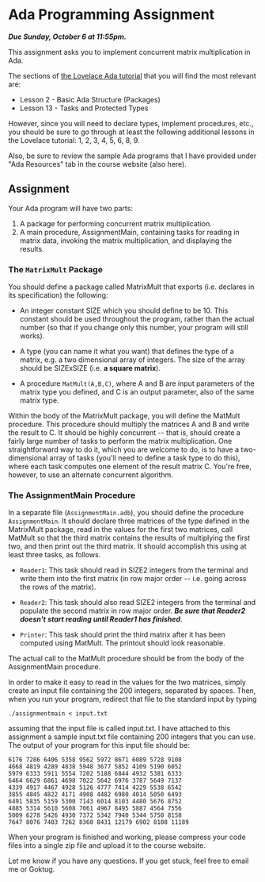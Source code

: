 # Ada Programming Assignment

***Due Sunday, October 6 at 11:55pm.***

This assignment asks you to implement concurrent matrix multiplication in Ada.

The sections of 
[the Lovelace Ada tutorial](https://dwheeler.com/lovelace/master.htm) 
that you will find the most relevant are:

- Lesson 2 - Basic Ada Structure (Packages)
- Lesson 13 - Tasks and Protected Types

However, since you will need to declare types, implement procedures, etc., you 
should be sure to go through at least the following additional lessons in the 
Lovelace tutorial: 1, 2, 3, 4, 5, 6, 8, 9.

Also, be sure to review the sample Ada programs that I have provided under "Ada 
Resources" tab in the course website (also here).

## Assignment

Your Ada program will have two parts:

1. A package for performing concurrent matrix multiplication.
2. A main procedure, AssignmentMain, containing tasks for reading in matrix 
   data, invoking the matrix multiplication, and displaying the results.

### The `MatrixMult` Package

You should define a package called MatrixMult that exports (i.e. declares in its 
specification) the following:

- An integer constant SIZE which you should define to be 10. This constant 
  should be used throughout the program, rather than the actual number (so that 
  if you change only this number, your program will still works).

- A type (you can name it what you want) that defines the type of a matrix, 
  e.g. a two dimensional array of integers. The size of the array should be 
  SIZExSIZE (i.e. **a square matrix**).

- A procedure `MatMult(A,B,C)`, where A and B are input parameters of the matrix 
  type you defined, and C is an output parameter, also of the same matrix type.

Within the body of the MatrixMult package, you will define the MatMult procedure. 
This procedure should multiply the matrices A and B and write the result to C. It 
should be highly concurrent -- that is, should create a fairly large number of 
tasks to perform the matrix multiplication. One straightforward way to do it, 
which you are welcome to do, is to have a two-dimensional array of tasks (you'll 
need to define a task type to do this), where each task computes one element of 
the result matrix C. You're free, however, to use an alternate concurrent 
algorithm.

### The AssignmentMain Procedure

In a separate file (`AssignmentMain.adb`), you should define the procedure 
`AssignmentMain`. It should declare three matrices of the type defined in the 
MatrixMult package, read in the values for the first two matrices, call MatMult 
so that the third matrix contains the results of multiplying the first two, and 
then print out the third matrix. It should accomplish this using at least three 
tasks, as follows.

- `Reader1`: This task should read in SIZE2 integers from the terminal and write 
  them into the first matrix (in row major order -- i.e. going across the rows 
  of the matrix).

- `Reader2`: This task should also read SIZE2 integers from the terminal and 
  populate the second matrix in row major order. _**Be sure that Reader2 doesn't**_
  _**start reading until Reader1 has finished**_.

- `Printer`: This task should print the third matrix after it has been computed 
  using MatMult. The printout should look reasonable.

The actual call to the MatMult procedure should be from the body of the 
AssignmentMain procedure.

In order to make it easy to read in the values for the two matrices, simply 
create an input file containing the 200 integers, separated by spaces. Then, 
when you run your program, redirect that file to the standard input by typing

`./assignmentmain < input.txt`

assuming that the input file is called input.txt. I have attached to this 
assignment a sample input.txt file containing 200 integers that you can use. The 
output of your program for this input file should be:

```
6176 7286 6406 5358 9562 5972 8671 6089 5728 9108
4668 4819 4289 4838 5948 3677 5852 4109 5190 6052
5979 6333 5911 5554 7202 5188 6844 4932 5381 6333
6464 6629 6861 4698 7022 5642 6976 3787 5649 7137
4339 4917 4467 4928 5126 4777 7414 4229 5538 6542
3855 4845 4822 4171 4908 4482 6980 4014 5050 6493
6491 5835 5159 5300 7143 6014 8103 4480 5676 8752
4885 5314 5610 5608 7061 4967 8495 5887 4564 7556
5009 6278 5426 4930 7372 5342 7940 5344 5750 8158
7647 8076 7403 7262 8360 8431 12179 6902 8108 11189
```

When your program is finished and working, please compress your code files into 
a single zip file and upload it to the course website.

Let me know if you have any questions. If you get stuck, feel free to email me 
or Goktug.
